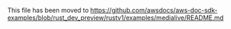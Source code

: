 This file has been moved to https://github.com/awsdocs/aws-doc-sdk-examples/blob/rust_dev_preview/rustv1/examples/medialive/README.md
